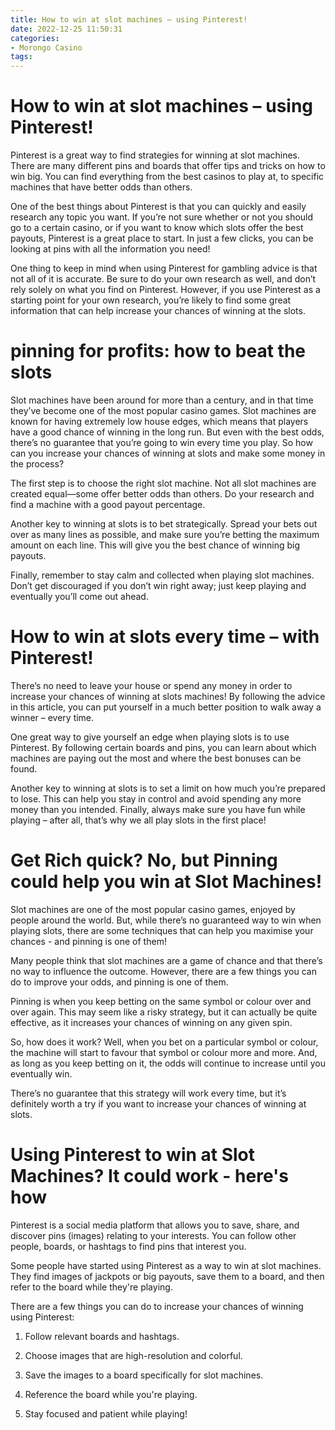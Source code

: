 ```yaml
---
title: How to win at slot machines – using Pinterest!
date: 2022-12-25 11:50:31
categories:
- Morongo Casino
tags:
---
```



#  How to win at slot machines – using Pinterest!

Pinterest is a great way to find strategies for winning at slot machines. There are many different pins and boards that offer tips and tricks on how to win big. You can find everything from the best casinos to play at, to specific machines that have better odds than others.

One of the best things about Pinterest is that you can quickly and easily research any topic you want. If you’re not sure whether or not you should go to a certain casino, or if you want to know which slots offer the best payouts, Pinterest is a great place to start. In just a few clicks, you can be looking at pins with all the information you need!

One thing to keep in mind when using Pinterest for gambling advice is that not all of it is accurate. Be sure to do your own research as well, and don’t rely solely on what you find on Pinterest. However, if you use Pinterest as a starting point for your own research, you’re likely to find some great information that can help increase your chances of winning at the slots.

#  pinning for profits: how to beat the slots

Slot machines have been around for more than a century, and in that time they’ve become one of the most popular casino games. Slot machines are known for having extremely low house edges, which means that players have a good chance of winning in the long run. But even with the best odds, there’s no guarantee that you’re going to win every time you play. So how can you increase your chances of winning at slots and make some money in the process?

The first step is to choose the right slot machine. Not all slot machines are created equal—some offer better odds than others. Do your research and find a machine with a good payout percentage.

Another key to winning at slots is to bet strategically. Spread your bets out over as many lines as possible, and make sure you’re betting the maximum amount on each line. This will give you the best chance of winning big payouts.

Finally, remember to stay calm and collected when playing slot machines. Don’t get discouraged if you don’t win right away; just keep playing and eventually you’ll come out ahead.

#  How to win at slots every time – with Pinterest!

There’s no need to leave your house or spend any money in order to increase your chances of winning at slots machines! By following the advice in this article, you can put yourself in a much better position to walk away a winner – every time.

One great way to give yourself an edge when playing slots is to use Pinterest. By following certain boards and pins, you can learn about which machines are paying out the most and where the best bonuses can be found.

Another key to winning at slots is to set a limit on how much you’re prepared to lose. This can help you stay in control and avoid spending any more money than you intended. Finally, always make sure you have fun while playing – after all, that’s why we all play slots in the first place!

#  Get Rich quick? No, but Pinning could help you win at Slot Machines!

Slot machines are one of the most popular casino games, enjoyed by people around the world. But, while there’s no guaranteed way to win when playing slots, there are some techniques that can help you maximise your chances - and pinning is one of them!

Many people think that slot machines are a game of chance and that there’s no way to influence the outcome. However, there are a few things you can do to improve your odds, and pinning is one of them.

Pinning is when you keep betting on the same symbol or colour over and over again. This may seem like a risky strategy, but it can actually be quite effective, as it increases your chances of winning on any given spin.

So, how does it work? Well, when you bet on a particular symbol or colour, the machine will start to favour that symbol or colour more and more. And, as long as you keep betting on it, the odds will continue to increase until you eventually win.

There’s no guarantee that this strategy will work every time, but it’s definitely worth a try if you want to increase your chances of winning at slots.

#  Using Pinterest to win at Slot Machines? It could work - here's how

Pinterest is a social media platform that allows you to save, share, and discover pins (images) relating to your interests. You can follow other people, boards, or hashtags to find pins that interest you.

Some people have started using Pinterest as a way to win at slot machines. They find images of jackpots or big payouts, save them to a board, and then refer to the board while they're playing.

There are a few things you can do to increase your chances of winning using Pinterest:

1. Follow relevant boards and hashtags.

2. Choose images that are high-resolution and colorful.

3. Save the images to a board specifically for slot machines.

4. Reference the board while you're playing.

5. Stay focused and patient while playing!